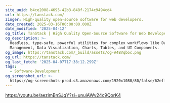 ```yaml
---
site_uuid: b4ce2008-4695-42b3-848f-2174c9494cd4
url: https://tanstack.com/
zinger: High-quality open-source software for web developers.
date_created: 2025-03-16T00:00:00.000Z
date_modified: '2025-04-12'
og_title: TanStack | High Quality Open-Source Software for Web Developers
og_description: >-
  Headless, type-safe, powerful utilities for complex workflows like Data
  Management, Data Visualization, Charts, Tables, and UI Components.
og_image: https://tanstack.com/_build/assets/og-A4BVqboc.png
og_url: https://tanstack.com/
og_last_fetch: '2025-04-07T17:38:12.299Z'
tags:
  - Software-Development
og_screenshot_url: >-
  https://og-screenshots-prod.s3.amazonaws.com/1920x1080/80/false/62eff3d5802564ff1b726ede774923e17ea63549f0f1056c4ba8db73f42de9b1.jpeg
---
```





https://youtu.be/aezimBnSJqY?si=unuiAWv24c9QorK4